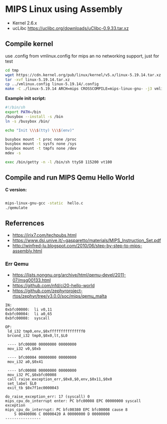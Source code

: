 # MIPS Linux using Assembly

- Kernel 2.6.x
- ucLibc https://uclibc.org/downloads/uClibc-0.9.33.tar.xz

## Compile kernel



use .config from vmlinux.config for mips an no networking support, just for test

``` bash
cd tmp
wget https://cdn.kernel.org/pub/linux/kernel/v5.x/linux-5.19.14.tar.xz
tar -xvf linux-5.19.14.tar.xz
cp ../vmlinux.config linux-5.19.14/.config
make -C ./linux-5.19.14 ARCH=mips CROSSCOMPILE=mips-linux-gnu- -j3 vmlinux
```
**Example init script:**

``` bash
#!/bin/sh
export PATH=/bin
/busybox --install -s /bin
ln -s /busybox /bin/

echo "Init \\\$(tty) \\\$(env)"

busybox mount -t proc none /proc
busybox mount -t sysfs none /sys
busybox mount -t tmpfs none /dev
mdev -s

exec /bin/getty -n -l /bin/sh ttyS0 115200 vt100
```

## Compile and run MIPS Qemu Hello World

**C version:**

``` bash

mips-linux-gnu-gcc -static  hello.c
./qemulate

```

## Referrences
- https://irix7.com/techpubs.html
- https://www.dsi.unive.it/~gasparetto/materials/MIPS_Instruction_Set.pdf
- http://winfred-lu.blogspot.com/2010/06/step-by-step-to-mips-assembly.html

### Err Qemu

- https://lists.nongnu.org/archive/html/qemu-devel/2011-07/msg00133.html
- https://github.com/nfd/ci20-hello-world
- https://github.com/zephyrproject-rtos/zephyr/tree/v3.0.0/soc/mips/qemu_malta

```
IN: 
0xbfc00000:  li v0,11
0xbfc00004:  li a0,65
0xbfc00008:  syscall

OP:
 ld_i32 tmp0,env,$0xfffffffffffffff0
 brcond_i32 tmp0,$0x0,lt,$L0

 ---- bfc00000 00000000 00000000
 mov_i32 v0,$0xb

 ---- bfc00004 00000000 00000000
 mov_i32 a0,$0x41

 ---- bfc00008 00000000 00000000
 mov_i32 PC,$0xbfc00008
 call raise_exception_err,$0x8,$0,env,$0x11,$0x0
 set_label $L0
 exit_tb $0x7f1ec0000043

do_raise_exception_err: 17 (syscall) 0
mips_cpu_do_interrupt enter: PC bfc00008 EPC 00000000 syscall exception
mips_cpu_do_interrupt: PC bfc00380 EPC bfc00008 cause 8
    S 00400006 C 00000420 A 00000000 D 00000000
----------------

```